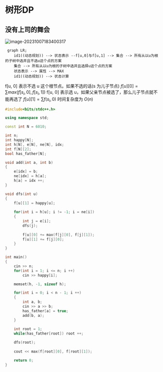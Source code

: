 # **树形DP**

## **没有上司的舞会**

![image-20231007183400317](https://typora-birdy.oss-cn-guangzhou.aliyuncs.com/image-20231007183400317.png)

```mermaid
 graph LR;
 	id1((动态规划)) --> 状态表示 --f[u,0]与f[u,1] --> 集合 --> 所有从以u为根的子树中选并且不选u这个点的方案
 	集合 --> 所有从以u为根的子树中选并且选择u这个点的方案
    状态表示 --> 属性 --> MAX
    id1((动态规划)) --> 状态计算
```

f[u, 0] 表示不选 u 这个根节点。如果不选的话(s 为儿子节点)
$f[u][0]=\sum max(f[s_i,0],f[s_i,1])$
f[u, 0] 表示选 u，如果父亲节点被选了，那么儿子节点就不能再选了
$f[u][1]=\sum f(s_i,0)$
时间复杂度为 $O(n)$

```cpp
#include<bits/stdc++.h>

using namespace std;

const int N = 6010;

int n;
int happy[N];
int h[N], e[N], ne[N], idx;
int f[N][2];
bool has_father[N];

void add(int a, int b)
{
    e[idx] = b;
    ne[idx] = h[a];
    h[a] = idx ++;
}

void dfs(int u)
{
    f[u][1] = happy[u];
    
    for(int i = h[u]; i != -1; i = ne[i])
    {
        int j = e[i];
        dfs(j);
        
        f[u][0] += max(f[j][0], f[j][1]);
        f[u][1] += f[j][0];
    }
}

int main()
{
    cin >> n;
    for(int i = 1; i <= n; i ++)
        cin >> happy[i];

    memset(h, -1, sizeof h);

    for(int i = 0; i < n - 1; i ++)
    {
        int a, b;
        cin >> a >> b;
        has_father[a] = true;
        add(b, a);
    }
    
    int root = 1;
    while(has_father[root]) root ++;

    dfs(root);
    
    cout << max(f[root][0], f[root][1]);

    return 0;
}
```

